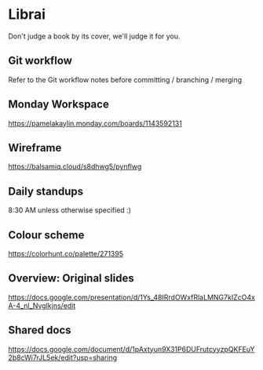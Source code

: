 # Librai

Don't judge a book by its cover, we'll judge it for you.

## Git workflow
Refer to the Git workflow notes before committing / branching / merging 

## Monday Workspace
https://pamelakaylin.monday.com/boards/1143592131

## Wireframe
https://balsamiq.cloud/s8dhwg5/pynflwg

## Daily standups 

8:30 AM unless otherwise specified :) 

## Colour scheme

https://colorhunt.co/palette/271395

## Overview: Original slides 

https://docs.google.com/presentation/d/1Ys_48IRrdOWxfRlaLMNG7kIZcO4xA-4_nl_NvgIkjns/edit

## Shared docs

https://docs.google.com/document/d/1pAxtyun9X31P6DUFrutcyyzpQKFEuY2b8cWi7rJL5ek/edit?usp=sharing
